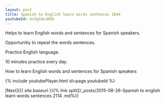 ```yaml
---
layout: post
title: Spanish to English learn words sentences 1844 
youtubeId: mv3gtAzxMZA
---
```

 
 
Helps to learn English words and sentences for Spanish speakers.

Opportunitiy to repeat the words sentences. 

Practice English language. 
 
10 minutes practice every day. 
 
How to learn English words and sentences for Spanish speakers 
 
{% include youtubePlayer.html id=page.youtubeId %}
 
 
[Next]({{ site.baseurl }}{% link  split2/_posts/2015-08-26-Spanish to english learn words sentences 2114 .md%})
 
